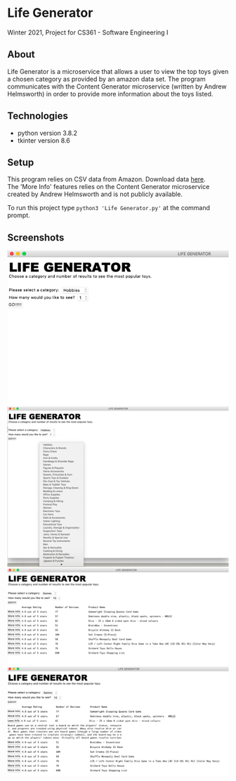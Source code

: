 # Life Generator
Winter 2021, Project for CS361 - Software Engineering I

## About
Life Generator is a microservice that allows a user to view the top toys given a chosen category as provided by an amazon data set. The program communicates with the Content Generator microservice (written by Andrew Helmsworth) in order to provide more information about the toys listed. 

## Technologies
- python version 3.8.2
- tkinter version 8.6

## Setup
This program relies on CSV data from Amazon. Download data [here](https://www.kaggle.com/PromptCloudHQ/toy-products-on-amazon).\
The 'More Info' features relies on the Content Generator microservice created by Andrew Helmsworth and is not publicly available.

To run this project type `python3 'Life Generator.py'` at the command prompt. 

## Screenshots
![](images/screenshot_1.png?raw=true)
![](images/screenshot_2.png?raw=true)
![](images/screenshot_3.png?raw=true)
![](images/screenshot_4.png?raw=true)
